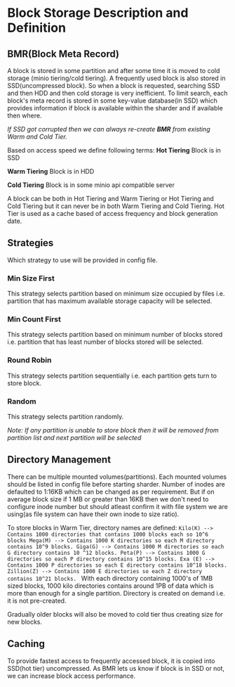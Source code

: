 # Block Storage Description and Definition

## BMR(Block Meta Record)
A block is stored in some partition and after some time it is moved to cold storage (minio tiering/cold tiering). A frequently used block is also stored in SSD(uncompressed block). So when a block is requested, searching SSD and then HDD and then cold storage is very inefficient. To limit search, each block's meta record is stored in some key-value database(in SSD) which provides information if block is available within the sharder and if available then where.

*If SSD got corrupted then we can always re-create **BMR** from existing Warm and Cold Tier.*

Based on access speed we define following terms:
**Hot Tiering**
Block is in SSD

**Warm Tiering**
Block is in HDD

**Cold Tiering**
Block is in some minio api compatible server 

A block can be both in Hot Tiering and Warm Tiering or Hot Tiering and Cold Tiering but it can never be in both Warm Tiering and Cold Tiering. Hot Tier is used as a cache based of access frequency and block generation date.


## Strategies
Which strategy to use will be provided in config file.

### Min Size First
This strategy selects partition based on minimum size occupied by files i.e. partition that has maximum available storage capacity will be selected.

### Min Count First
This strategy selects partition based on minimum number of blocks stored i.e. partition that has least number of blocks stored will be selected.

### Round Robin
This strategy selects partition sequentially i.e. each partition gets turn to store block.

### Random
This strategy selects partition randomly.

*Note: If any partition is unable to store block then it will be removed from partition list and next partition will be selected*


## Directory Management
There can be multiple mounted volumes(partitions). Each mounted volumes should be listed in config file before starting sharder.
Number of inodes are defaulted to 1:16KB which can be changed as per requirement. But if on average block size if 1 MB or greater than 16KB then we don't need to configure inode number but should atleast confirm it with file system we are using(as file system can have their own inode to size ratio).

To store blocks in Warm Tier, directory names are defined:
    `Kilo(K) --> Contains 1000 directories that contains 1000 blocks each so 10^6 blocks
	 Mega(M) --> Contains 1000 K directories so each M directory contains 10^9 blocks.
	 Giga(G) --> Contains 1000 M directories so each G directory contains 10 ^12 blocks.
	 Peta(P) --> Contains 1000 G directories so each P directory contains 10^15 blocks.
	 Exa (E) --> Contains 1000 P directories so each E directory contains 10^18 blocks.
	 Zillion(Z) --> Contains 1000 E directories so each Z directory contains 10^21 blocks.
    `
With each directory containing 1000's of 1MB sized blocks, 1000 kilo directories contains around 1PB of data which is more than enough for a single partition. Directory is created on demand i.e. it is not pre-created.

Gradually older blocks will also be moved to cold tier thus creating size for new blocks.


## Caching
To provide fastest access to frequently accessed block, it is copied into SSD(hot tier) uncompressed. As BMR lets us know if block is in SSD or not, we can increase block access performance.